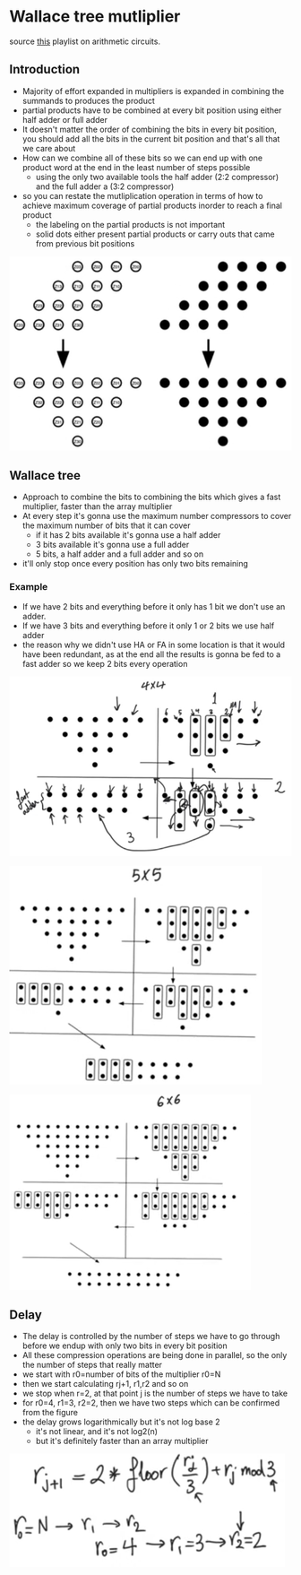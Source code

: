 # Wallace tree mutliplier
source [this](https://www.youtube.com/playlist?list=PLyWAP9QBe16qnuE-nw0RkUq0IwRkzqyhD) playlist on arithmetic circuits.

## Introduction
- Majority of effort expanded in multipliers is expanded in combining the summands to produces the product
- partial products have to be combined at every bit position using either half adder or full adder
- It doesn't matter the order of combining the bits in every bit position, you should add all the bits in the current bit position and that's all that we care about
- How can we combine all of these bits so we can end up with one product word at the end in the least number of steps possible
    - using the only two available tools the half adder (2:2 compressor) and the full adder a (3:2 compressor)
- so you can restate the mutliplication operation in terms of how to achieve maximum coverage of partial products inorder to reach a final product
    - the labeling on the partial products is not important
    - solid dots either present partial products or carry outs that came from previous bit positions

![partial-product-summation](imgs/wallace-tree-multiplier/partial-product-summation.png)

## Wallace tree
- Approach to combine the bits to combining the bits which gives a fast multiplier, faster than the array multiplier
- At every step it's gonna use the maximum number compressors to cover the maximum number of bits that it can cover
    - if it has 2 bits available it's gonna use a half adder
    - 3 bits available it's gonna use a full adder
    - 5 bits, a half adder and a full adder and so on
- it'll only stop once every position has only two bits remaining

### Example
- If we have 2 bits and everything before it only has 1 bit we don't use an adder.
- If we have 3 bits and everything before it only 1 or 2 bits we use half adder
- the reason why we didn't use HA or FA in some location is that it would have been redundant, as at the end all the results is gonna be fed to a fast adder so we keep 2 bits every operation

![wallace-tree-4x4-multiplier](imgs/wallace-tree-multiplier/wallace-tree-4x4-multiplier.png)

![wallace-tree-5x5-multiplier](imgs/wallace-tree-multiplier/wallace-tree-5x5-multiplier.png)

![wallace-tree-6x6-multiplier](imgs/wallace-tree-multiplier/wallace-tree-6x6-multiplier.png)

## Delay
- The delay is controlled by the number of steps we have to go through before we endup with only two bits in every bit position
- All these compression operations are being done in parallel, so the only the number of steps that really matter
- we start with r0=number of bits of the multiplier r0=N
- then we start calculating rj+1, r1,r2 and so on
- we stop when r=2, at that point j is the number of steps we have to take
- for r0=4, r1=3, r2=2, then we have two steps which can be confirmed from the figure
- the delay grows logarithmically but it's not log base 2
    - it's not linear, and it's not log2(n)
    - but it's definitely faster than an array multiplier

![wallace-tree-delay-equation](imgs/wallace-tree-multiplier/wallace-tree-delay-equation.png)
